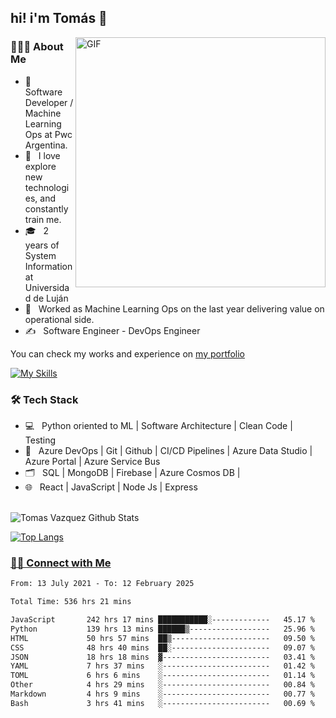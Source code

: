 <h2> hi! i'm Tomás 👋</h2>
<img align="right" alt="GIF" src="https://media1.giphy.com/media/TfelnmQ8VU3K/giphy.gif" width="400"/>

<h3> 👨🏻‍💻 About Me </h3>

- 🔭 &nbsp; Software Developer / Machine Learning Ops at Pwc Argentina.
- 🤔 &nbsp; I love explore new technologies, and constantly train me.
- 🎓 &nbsp; 2 years of System Information at Universidad de Luján
- 💼 &nbsp; Worked as Machine Learning Ops on the last year delivering value on operational side.
- ✍️ &nbsp; Software Engineer - DevOps Engineer

You can check my works and experience on <a href = 'https://tomasvazquez.web.app'>my portfolio</a>

[![My Skills](https://skillicons.dev/icons?i=python,fastapi,git,docker,firebase,mongodb,azure,js,postman,jenkins,bash,linux)](https://skillicons.dev)
<p align="center"> 
<h3>🛠 Tech Stack</h3>

- 💻 &nbsp; Python oriented to ML | Software Architecture | Clean Code | Testing
- 🔧 &nbsp; Azure DevOps | Git | Github | CI/CD Pipelines | Azure Data Studio | Azure Portal | Azure Service Bus
- 🗂️ &nbsp; SQL | MongoDB | Firebase | Azure Cosmos DB | 
- 🌐 &nbsp; React | JavaScript | Node Js | Express 

<br>

<img align="center" src='https://github-readme-stats.vercel.app/api?username=vazqueztomas&&show_icons=true&title_color=#1f619c&icon_color=bb2acf&text_color=daf7dc&bg_color=#1f619c%22' alt="Tomas Vazquez Github Stats">

</br>


[![Top Langs](https://github-readme-stats.vercel.app/api/top-langs/?username=vazqueztomas)](https://github.com/vazqueztomas/github-readme-stats)
<br>


<h3> <a href = "https://www.linkedin.com/in/tomasvazquez21/" target = "_blank" rel="noopener noreferrer">🤝🏻 Connect with Me </a></h3>

<!--START_SECTION:waka-->

```txt
From: 13 July 2021 - To: 12 February 2025

Total Time: 536 hrs 21 mins

JavaScript       242 hrs 17 mins ███████████░-------------   45.17 %
Python           139 hrs 13 mins ██████▒------------------   25.96 %
HTML             50 hrs 57 mins  ██▒----------------------   09.50 %
CSS              48 hrs 40 mins  ██░----------------------   09.07 %
JSON             18 hrs 18 mins  ▓------------------------   03.41 %
YAML             7 hrs 37 mins   ░------------------------   01.42 %
TOML             6 hrs 6 mins    ░------------------------   01.14 %
Other            4 hrs 29 mins   ░------------------------   00.84 %
Markdown         4 hrs 9 mins    ░------------------------   00.77 %
Bash             3 hrs 41 mins   ░------------------------   00.69 %
```

<!--END_SECTION:waka-->
<br>

